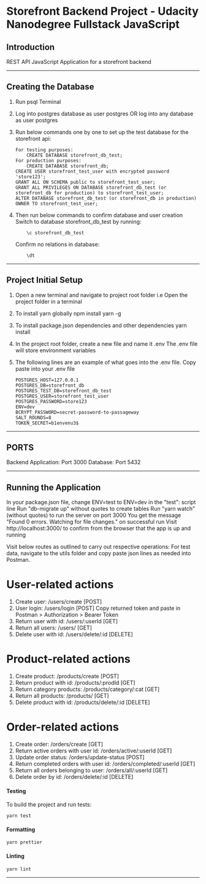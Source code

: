 # Storefront Backend Project - Udacity Nanodegree Fullstack JavaScript #

## Introduction ##

REST API JavaScript Application for a storefront backend

---
## Creating the Database
1. Run psql Terminal
2. Log into postgres database as user postgres OR log into any database as user postgres
3. Run below commands one by one to set up the test database for the storefront api:
    ```
    For testing purposes:
        CREATE DATABASE storefront_db_test;
    For production purposes:
        CREATE DATABASE storefront_db;
    CREATE USER storefront_test_user with encrypted password 'store123';
    GRANT ALL ON SCHEMA public to storefront_test_user;
    GRANT ALL PRIVILEGES ON DATABASE storefront_db_test (or storefront_db for production) to storefront_test_user;
    ALTER DATABASE storefront_db_test (or storefront_db in production) OWNER TO storefront_test_user;
    ```

4. Then run below commands to confirm database and user creation
    Switch to database storefront_db_test by running:
    ```
        \c storefront_db_test
    ```
    Confirm no relations in database:
    ```
        \dt
    ```
---
## Project Initial Setup
1. Open a new terminal and navigate to project root folder
    i.e Open the project folder in a terminal
2. To install yarn globally
    npm install yarn -g
3. To install package.json dependencies and other dependencies
    yarn install
4. In the project root folder, create a new file and name it .env
    The .env file will store environment variables
5. The following lines are an example of what goes into the .env file. 
    Copy paste into your .env file
    
    ```
    POSTGRES_HOST=127.0.0.1
    POSTGRES_DB=storefront_db
    POSTGRES_TEST_DB=storefront_db_test
    POSTGRES_USER=storefront_test_user
    POSTGRES_PASSWORD=store123
    ENV=dev
    BCRYPT_PASSWORD=secret-password-to-passageway
    SALT_ROUNDS=8
    TOKEN_SECRET=b1envenu3$
    ```
---

## PORTS
Backend Application: Port 3000
Database: Port 5432

---

## Running the Application ##
In your package.json file, change ENV=test to ENV=dev in the "test": script line
Run "db-migrate up" without quotes to create tables
Run "yarn watch" (without quotes) to run the server on port 3000
    You get the message "Found 0 errors. Watching for file changes." on successful run
Visit http://localhost:3000/ to confirm from the browser that the app is up and running

Visit below routes as outlined to carry out respective operations:
For test data, navigate to the utils folder and copy paste json lines as needed into Postman.

# User-related actions
1. Create user: 
        /users/create [POST]
2. User login: 
        /users/login [POST]
    Copy returned token and paste in Postman > Authorization > Bearer Token
3. Return user with id: 
        /users/:userId [GET]
4. Return all users: 
        /users/ [GET]
5. Delete user with id: 
        /users/delete/:id [DELETE]

# Product-related actions
1. Create product: 
        /products/create [POST]
2. Return product with id: 
        /products/:prodId [GET]
3. Return category products: 
        /products/category/:cat [GET]
4. Return all products: 
        /products/ [GET]
5. Delete product with id: 
        /products/delete/:id [DELETE]

# Order-related actions
1. Create order: 
        /orders/create [GET]
2. Return active orders with user id:
        /orders/active/:userId [GET]
3. Update order status:
        /orders/update-status [POST]
4. Return completed orders with user id:
        /orders/completed/:userId [GET]
5. Return all orders belonging to user:
        /orders/all/:userId [GET]
6. Delete order by id:
        /orders/delete/:id [DELETE]


#### Testing ####
To build the project and run tests:
```
yarn test
```

#### Formatting ####
```
yarn prettier
```

#### Linting ####

```
yarn lint
```
---

